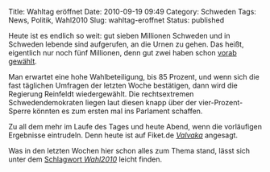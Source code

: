 Title: Wahltag eröffnet
Date: 2010-09-19 09:49
Category: Schweden
Tags: News, Politik, Wahl2010
Slug: wahltag-eroffnet
Status: published

Heute ist es endlich so weit: gut sieben Millionen Schweden und in
Schweden lebende sind aufgerufen, an die Urnen zu gehen. Das heißt,
eigentlich nur noch fünf Millionen, denn gut zwei haben schon
[vorab](http://www.fiket.de/2010/09/07/wahlmoglichkeiten/)
[gewählt](http://www.fiket.de/2010/09/01/ran-an-die-urnen/).

Man erwartet eine hohe Wahlbeteiligung, bis 85 Prozent, und wenn sich
die fast täglichen Umfragen der letzten Woche bestätigen, dann wird die
Regierung Reinfeldt wiedergewählt. Die rechtsextremen Schwedendemokraten
liegen laut diesen knapp über der vier-Prozent-Sperre könnten es zum
ersten mal ins Parlament schaffen.

Zu all dem mehr im Laufe des Tages und heute Abend, wenn die vorläufigen
Ergebnisse eintrudeln. Denn heute ist auf Fiket.de
[*Valvaka*](http://www.fiket.de/2009/06/07/wort-der-woche-valvaka/)
angesagt.

Was in den letzten Wochen hier schon alles zum Thema stand, lässt sich
unter dem [Schlagwort *Wahl2010*](http://www.fiket.de/tag/wahl2010/)
leicht finden.

